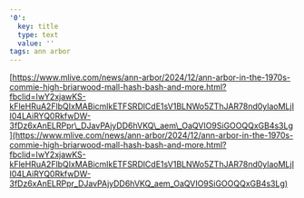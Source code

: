 ```yaml
---
'0':
  key: title
  type: text
  value: ''
tags: ann arbor
---
```

[https://www.mlive.com/news/ann-arbor/2024/12/ann-arbor-in-the-1970s-commie-high-briarwood-mall-hash-bash-and-more.html?fbclid=IwY2xjawKS-kFleHRuA2FlbQIxMABicmlkETFSRDlCdE1sV1BLNWo5ZThJAR78nd0ylaoMLjII04LAiRYQ0RkfwDW-3fDz6xAnELRPpr\_DJavPAjyDD6hVKQ\_aem\_OaQVIO9SiGOOQQxGB4s3Lg](https://www.mlive.com/news/ann-arbor/2024/12/ann-arbor-in-the-1970s-commie-high-briarwood-mall-hash-bash-and-more.html?fbclid=IwY2xjawKS-kFleHRuA2FlbQIxMABicmlkETFSRDlCdE1sV1BLNWo5ZThJAR78nd0ylaoMLjII04LAiRYQ0RkfwDW-3fDz6xAnELRPpr_DJavPAjyDD6hVKQ_aem_OaQVIO9SiGOOQQxGB4s3Lg)
